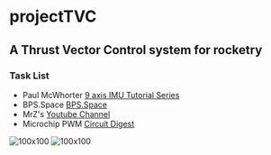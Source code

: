# projectTVC
## A Thrust Vector Control system for rocketry

### Task List

- Paul McWhorter [9 axis IMU Tutorial Series](https://www.youtube.com/watch?v=2AO_Gmh5K3Q)
- BPS.Space [BPS.Space](https://bps.space/)
- MrZ's [Youtube Channel](https://www.youtube.com/channel/UCfVA4Rts8p8GNnBhZGO2NJg)
- Microchip PWM [Circuit Digest](https://circuitdigest.com/microcontroller-projects/pic-microcontroller-pic16f877a-pwm-tutorial)

![100x100](</images/TVC-servos2.JPG>)
![100x100](</images/BNO055-Nano.JPG>)